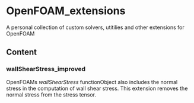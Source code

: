 # OpenFOAM_extensions
A personal collection of custom solvers, utitilies and other extensions for OpenFOAM

## Content

### wallShearStress_improved
OpenFOAMs *wallShearStress* functionObject also includes the normal stress in the computation of wall shear stress. This extension removes the normal stress from the stress tensor.
